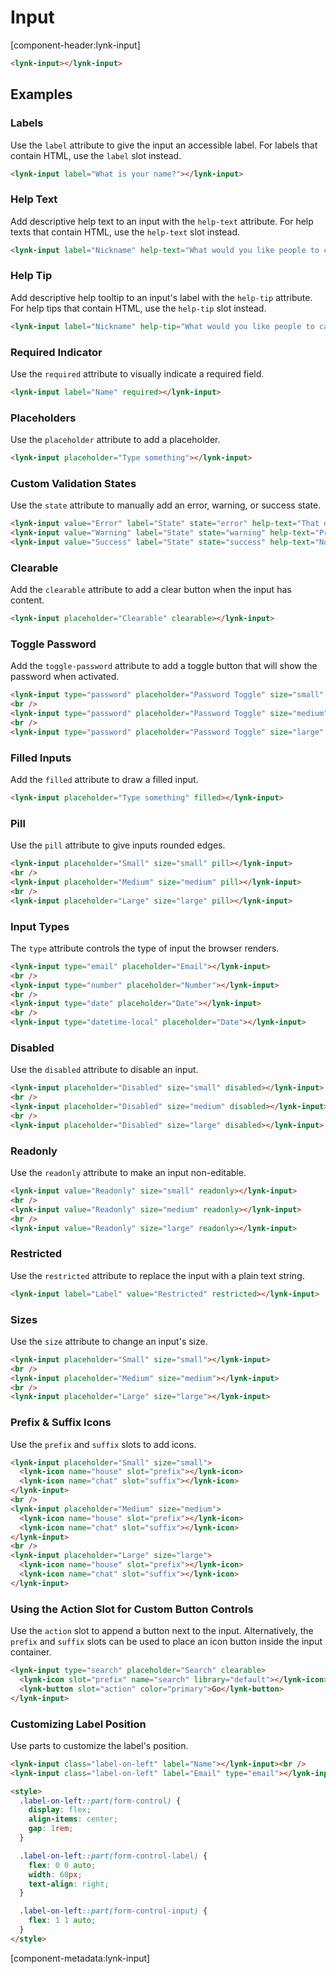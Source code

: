 # Input

[component-header:lynk-input]

```html preview
<lynk-input></lynk-input>
```

## Examples

### Labels

Use the `label` attribute to give the input an accessible label. For labels that contain HTML, use the `label` slot instead.

```html preview
<lynk-input label="What is your name?"></lynk-input>
```

### Help Text

Add descriptive help text to an input with the `help-text` attribute. For help texts that contain HTML, use the `help-text` slot instead.

```html preview
<lynk-input label="Nickname" help-text="What would you like people to call you?"></lynk-input>
```

### Help Tip

Add descriptive help tooltip to an input's label with the `help-tip` attribute. For help tips that contain HTML, use the `help-tip` slot instead.

```html preview
<lynk-input label="Nickname" help-tip="What would you like people to call you?"></lynk-input>
```

### Required Indicator

Use the `required` attribute to visually indicate a required field.

```html preview
<lynk-input label="Name" required></lynk-input>
```

### Placeholders

Use the `placeholder` attribute to add a placeholder.

```html preview
<lynk-input placeholder="Type something"></lynk-input>
```

### Custom Validation States

Use the `state` attribute to manually add an error, warning, or success state.

```html preview
<lynk-input value="Error" label="State" state="error" help-text="That dog aint gonna hunt!"></lynk-input>
<lynk-input value="Warning" label="State" state="warning" help-text="Proceed with caution..."></lynk-input>
<lynk-input value="Success" label="State" state="success" help-text="Noice!"></lynk-input>
```

### Clearable

Add the `clearable` attribute to add a clear button when the input has content.

```html preview
<lynk-input placeholder="Clearable" clearable></lynk-input>
```

### Toggle Password

Add the `toggle-password` attribute to add a toggle button that will show the password when activated.

```html preview
<lynk-input type="password" placeholder="Password Toggle" size="small" toggle-password></lynk-input>
<br />
<lynk-input type="password" placeholder="Password Toggle" size="medium" toggle-password></lynk-input>
<br />
<lynk-input type="password" placeholder="Password Toggle" size="large" toggle-password></lynk-input>
```

### Filled Inputs

Add the `filled` attribute to draw a filled input.

```html preview
<lynk-input placeholder="Type something" filled></lynk-input>
```

### Pill

Use the `pill` attribute to give inputs rounded edges.

```html preview
<lynk-input placeholder="Small" size="small" pill></lynk-input>
<br />
<lynk-input placeholder="Medium" size="medium" pill></lynk-input>
<br />
<lynk-input placeholder="Large" size="large" pill></lynk-input>
```

### Input Types

The `type` attribute controls the type of input the browser renders.

```html preview
<lynk-input type="email" placeholder="Email"></lynk-input>
<br />
<lynk-input type="number" placeholder="Number"></lynk-input>
<br />
<lynk-input type="date" placeholder="Date"></lynk-input>
<br />
<lynk-input type="datetime-local" placeholder="Date"></lynk-input>
```

### Disabled

Use the `disabled` attribute to disable an input.

```html preview
<lynk-input placeholder="Disabled" size="small" disabled></lynk-input>
<br />
<lynk-input placeholder="Disabled" size="medium" disabled></lynk-input>
<br />
<lynk-input placeholder="Disabled" size="large" disabled></lynk-input>
```

### Readonly

Use the `readonly` attribute to make an input non-editable.

```html preview
<lynk-input value="Readonly" size="small" readonly></lynk-input>
<br />
<lynk-input value="Readonly" size="medium" readonly></lynk-input>
<br />
<lynk-input value="Readonly" size="large" readonly></lynk-input>
```

### Restricted

Use the `restricted` attribute to replace the input with a plain text string.

```html preview
<lynk-input label="Label" value="Restricted" restricted></lynk-input>
```

### Sizes

Use the `size` attribute to change an input's size.

```html preview
<lynk-input placeholder="Small" size="small"></lynk-input>
<br />
<lynk-input placeholder="Medium" size="medium"></lynk-input>
<br />
<lynk-input placeholder="Large" size="large"></lynk-input>
```

### Prefix & Suffix Icons

Use the `prefix` and `suffix` slots to add icons.

```html preview
<lynk-input placeholder="Small" size="small">
  <lynk-icon name="house" slot="prefix"></lynk-icon>
  <lynk-icon name="chat" slot="suffix"></lynk-icon>
</lynk-input>
<br />
<lynk-input placeholder="Medium" size="medium">
  <lynk-icon name="house" slot="prefix"></lynk-icon>
  <lynk-icon name="chat" slot="suffix"></lynk-icon>
</lynk-input>
<br />
<lynk-input placeholder="Large" size="large">
  <lynk-icon name="house" slot="prefix"></lynk-icon>
  <lynk-icon name="chat" slot="suffix"></lynk-icon>
</lynk-input>
```

### Using the Action Slot for Custom Button Controls

Use the `action` slot to append a button next to the input. Alternatively, the `prefix` and `suffix` slots can be used to place an icon button inside the input container.

```html preview
<lynk-input type="search" placeholder="Search" clearable>
  <lynk-icon slot="prefix" name="search" library="default"></lynk-icon>
  <lynk-button slot="action" color="primary">Go</lynk-button>
</lynk-input>
```

### Customizing Label Position

Use parts to customize the label's position.

```html preview
<lynk-input class="label-on-left" label="Name"></lynk-input><br />
<lynk-input class="label-on-left" label="Email" type="email"></lynk-input>

<style>
  .label-on-left::part(form-control) {
    display: flex;
    align-items: center;
    gap: 1rem;
  }

  .label-on-left::part(form-control-label) {
    flex: 0 0 auto;
    width: 60px;
    text-align: right;
  }

  .label-on-left::part(form-control-input) {
    flex: 1 1 auto;
  }
</style>
```

[component-metadata:lynk-input]
